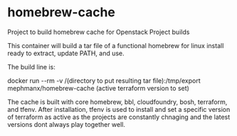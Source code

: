 # homebrew-cache
Project to build homebrew cache for Openstack Project builds

This container will build a tar file of a functional homebrew for linux install ready to extract, update PATH, and use.

The build line is:

docker run --rm -v /(directory to put resulting tar file):/tmp/export mephmanx/homebrew-cache (active terraform version to set)

The cache is built with core homebrew, bbl, cloudfoundry, bosh, terraform, and tfenv.  After installation, tfenv is used to install and set a specific version of terraform as active as the projects are constantly chnaging and the latest versions dont always play together well.